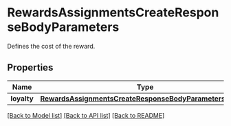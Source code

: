 # RewardsAssignmentsCreateResponseBodyParameters

Defines the cost of the reward.

## Properties

Name | Type | Description | Notes
------------ | ------------- | ------------- | -------------
**loyalty** | [**RewardsAssignmentsCreateResponseBodyParametersLoyalty**](RewardsAssignmentsCreateResponseBodyParametersLoyalty.md) |  | [optional] 

[[Back to Model list]](../README.md#documentation-for-models) [[Back to API list]](../README.md#documentation-for-api-endpoints) [[Back to README]](../README.md)



